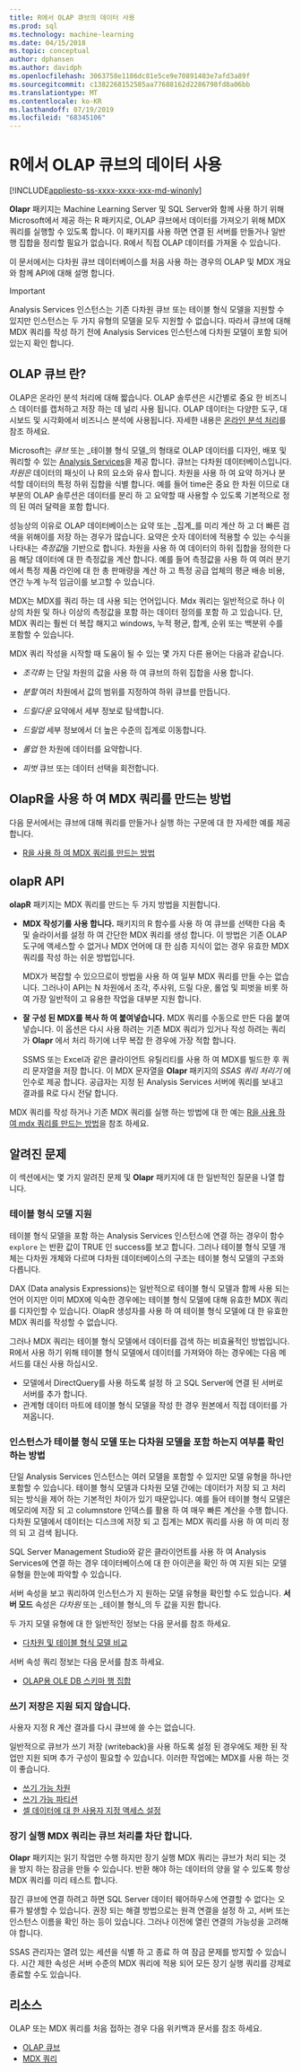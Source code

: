 ```yaml
---
title: R에서 OLAP 큐브의 데이터 사용
ms.prod: sql
ms.technology: machine-learning
ms.date: 04/15/2018
ms.topic: conceptual
author: dphansen
ms.author: davidph
ms.openlocfilehash: 3063758e1186dc81e5ce9e70891403e7afd3a89f
ms.sourcegitcommit: c1382268152585aa77688162d2286798fd8a06bb
ms.translationtype: MT
ms.contentlocale: ko-KR
ms.lasthandoff: 07/19/2019
ms.locfileid: "68345106"
---
```

# <a name="using-data-from-olap-cubes-in-r"></a>R에서 OLAP 큐브의 데이터 사용
[!INCLUDE[appliesto-ss-xxxx-xxxx-xxx-md-winonly](../../includes/appliesto-ss-xxxx-xxxx-xxx-md-winonly.md)]

**Olapr** 패키지는 Machine Learning Server 및 SQL Server와 함께 사용 하기 위해 Microsoft에서 제공 하는 R 패키지로, OLAP 큐브에서 데이터를 가져오기 위해 MDX 쿼리를 실행할 수 있도록 합니다. 이 패키지를 사용 하면 연결 된 서버를 만들거나 일반 행 집합을 정리할 필요가 없습니다. R에서 직접 OLAP 데이터를 가져올 수 있습니다.

이 문서에서는 다차원 큐브 데이터베이스를 처음 사용 하는 경우의 OLAP 및 MDX 개요와 함께 API에 대해 설명 합니다.

> [!IMPORTANT]
> Analysis Services 인스턴스는 기존 다차원 큐브 또는 테이블 형식 모델을 지원할 수 있지만 인스턴스는 두 가지 유형의 모델을 모두 지원할 수 없습니다. 따라서 큐브에 대해 MDX 쿼리를 작성 하기 전에 Analysis Services 인스턴스에 다차원 모델이 포함 되어 있는지 확인 합니다.

## <a name="what-is-an-olap-cube"></a>OLAP 큐브 란?

OLAP은 온라인 분석 처리에 대해 짧습니다. OLAP 솔루션은 시간별로 중요 한 비즈니스 데이터를 캡처하고 저장 하는 데 널리 사용 됩니다. OLAP 데이터는 다양한 도구, 대시보드 및 시각화에서 비즈니스 분석에 사용됩니다. 자세한 내용은 [온라인 분석 처리](https://en.wikipedia.org/wiki/Online_analytical_processing)를 참조 하세요.

Microsoft는 _큐브_ 또는 _테이블 형식 모델_의 형태로 OLAP 데이터를 디자인, 배포 및 쿼리할 수 있는 [Analysis Services](https://docs.microsoft.com/sql/analysis-services/analysis-services)을 제공 합니다. 큐브는 다차원 데이터베이스입니다. _차원은_ 데이터의 패싯이 나 R의 요소와 유사 합니다. 차원을 사용 하 여 요약 하거나 분석할 데이터의 특정 하위 집합을 식별 합니다. 예를 들어 time은 중요 한 차원 이므로 대부분의 OLAP 솔루션은 데이터를 분리 하 고 요약할 때 사용할 수 있도록 기본적으로 정의 된 여러 달력을 포함 합니다. 

성능상의 이유로 OLAP 데이터베이스는 요약 또는 _집계_를 미리 계산 하 고 더 빠른 검색을 위해이를 저장 하는 경우가 많습니다. 요약은 숫자 데이터에 적용할 수 있는 수식을 나타내는 *측정값*을 기반으로 합니다. 차원을 사용 하 여 데이터의 하위 집합을 정의한 다음 해당 데이터에 대 한 측정값을 계산 합니다. 예를 들어 측정값을 사용 하 여 여러 분기에서 특정 제품 라인에 대 한 총 판매량을 계산 하 고 특정 공급 업체의 평균 배송 비용, 연간 누계 누적 임금이를 보고할 수 있습니다.

MDX는 MDX를 쿼리 하는 데 사용 되는 언어입니다. Mdx 쿼리는 일반적으로 하나 이상의 차원 및 하나 이상의 측정값을 포함 하는 데이터 정의를 포함 하 고 있습니다. 단, MDX 쿼리는 훨씬 더 복잡 해지고 windows, 누적 평균, 합계, 순위 또는 백분위 수를 포함할 수 있습니다. 

MDX 쿼리 작성을 시작할 때 도움이 될 수 있는 몇 가지 다른 용어는 다음과 같습니다.

+ *조각화* 는 단일 차원의 값을 사용 하 여 큐브의 하위 집합을 사용 합니다.

+ *분할* 여러 차원에서 값의 범위를 지정하여 하위 큐브를 만듭니다.

+ *드릴다운* 요약에서 세부 정보로 탐색합니다.

+ *드릴업* 세부 정보에서 더 높은 수준의 집계로 이동합니다.

+ *롤업* 한 차원에 데이터를 요약합니다.

+ *피벗* 큐브 또는 데이터 선택을 회전합니다.

## <a name="how-to-use-olapr-to-create-mdx-queries"></a>OlapR을 사용 하 여 MDX 쿼리를 만드는 방법

다음 문서에서는 큐브에 대해 쿼리를 만들거나 실행 하는 구문에 대 한 자세한 예를 제공 합니다.

+ [R을 사용 하 여 MDX 쿼리를 만드는 방법](../../advanced-analytics/r/how-to-create-mdx-queries-using-olapr.md)

## <a name="olapr-api"></a>olapR API

**olapR** 패키지는 MDX 쿼리를 만드는 두 가지 방법을 지원합니다.

- **MDX 작성기를 사용 합니다.** 패키지의 R 함수를 사용 하 여 큐브를 선택한 다음 축 및 슬라이서를 설정 하 여 간단한 MDX 쿼리를 생성 합니다. 이 방법은 기존 OLAP 도구에 액세스할 수 없거나 MDX 언어에 대 한 심층 지식이 없는 경우 유효한 MDX 쿼리를 작성 하는 쉬운 방법입니다.

    MDX가 복잡할 수 있으므로이 방법을 사용 하 여 일부 MDX 쿼리를 만들 수는 없습니다. 그러나이 API는 N 차원에서 조각, 주사위, 드릴 다운, 롤업 및 피벗을 비롯 하 여 가장 일반적이 고 유용한 작업을 대부분 지원 합니다.

+ **잘 구성 된 MDX를 복사 하 여 붙여넣습니다.** MDX 쿼리를 수동으로 만든 다음 붙여 넣습니다. 이 옵션은 다시 사용 하려는 기존 MDX 쿼리가 있거나 작성 하려는 쿼리가 **Olapr** 에서 처리 하기에 너무 복잡 한 경우에 가장 적합 합니다.

    SSMS 또는 Excel과 같은 클라이언트 유틸리티를 사용 하 여 MDX를 빌드한 후 쿼리 문자열을 저장 합니다. 이 MDX 문자열을 **Olapr** 패키지의 *SSAS 쿼리 처리기* 에 인수로 제공 합니다. 공급자는 지정 된 Analysis Services 서버에 쿼리를 보내고 결과를 R로 다시 전달 합니다. 

MDX 쿼리를 작성 하거나 기존 MDX 쿼리를 실행 하는 방법에 대 한 예는 [R을 사용 하 여 mdx 쿼리를 만드는 방법](../../advanced-analytics/r/how-to-create-mdx-queries-using-olapr.md)을 참조 하세요.

## <a name="known-issues"></a>알려진 문제

이 섹션에서는 몇 가지 알려진 문제 및 **Olapr** 패키지에 대 한 일반적인 질문을 나열 합니다.

### <a name="tabular-model-support"></a>테이블 형식 모델 지원

테이블 형식 모델을 포함 하는 Analysis Services 인스턴스에 연결 하는 경우이 함수 `explore` 는 반환 값이 TRUE 인 success를 보고 합니다. 그러나 테이블 형식 모델 개체는 다차원 개체와 다르며 다차원 데이터베이스의 구조는 테이블 형식 모델의 구조와 다릅니다.

DAX (Data analysis Expressions)는 일반적으로 테이블 형식 모델과 함께 사용 되는 언어 이지만 이미 MDX에 익숙한 경우에는 테이블 형식 모델에 대해 유효한 MDX 쿼리를 디자인할 수 있습니다. OlapR 생성자를 사용 하 여 테이블 형식 모델에 대 한 유효한 MDX 쿼리를 작성할 수 없습니다.

그러나 MDX 쿼리는 테이블 형식 모델에서 데이터를 검색 하는 비효율적인 방법입니다. R에서 사용 하기 위해 테이블 형식 모델에서 데이터를 가져와야 하는 경우에는 다음 메서드를 대신 사용 하십시오.

+ 모델에서 DirectQuery를 사용 하도록 설정 하 고 SQL Server에 연결 된 서버로 서버를 추가 합니다. 
+ 관계형 데이터 마트에 테이블 형식 모델을 작성 한 경우 원본에서 직접 데이터를 가져옵니다.

### <a name="how-to-determine-whether-an-instance-contains-tabular-or-multidimensional-models"></a>인스턴스가 테이블 형식 모델 또는 다차원 모델을 포함 하는지 여부를 확인 하는 방법

단일 Analysis Services 인스턴스는 여러 모델을 포함할 수 있지만 모델 유형을 하나만 포함할 수 있습니다. 테이블 형식 모델과 다차원 모델 간에는 데이터가 저장 되 고 처리 되는 방식을 제어 하는 기본적인 차이가 있기 때문입니다. 예를 들어 테이블 형식 모델은 메모리에 저장 되 고 columnstore 인덱스를 활용 하 여 매우 빠른 계산을 수행 합니다. 다차원 모델에서 데이터는 디스크에 저장 되 고 집계는 MDX 쿼리를 사용 하 여 미리 정의 되 고 검색 됩니다.

SQL Server Management Studio와 같은 클라이언트를 사용 하 여 Analysis Services에 연결 하는 경우 데이터베이스에 대 한 아이콘을 확인 하 여 지원 되는 모델 유형을 한눈에 파악할 수 있습니다.

서버 속성을 보고 쿼리하여 인스턴스가 지 원하는 모델 유형을 확인할 수도 있습니다. **서버 모드** 속성은 _다차원_ 또는 _테이블 형식_의 두 값을 지원 합니다.

두 가지 모델 유형에 대 한 일반적인 정보는 다음 문서를 참조 하세요.

+ [다차원 및 테이블 형식 모델 비교](https://docs.microsoft.com/sql/analysis-services/comparing-tabular-and-multidimensional-solutions-ssas)

서버 속성 쿼리 정보는 다음 문서를 참조 하세요.

+ [OLAP용 OLE DB 스키마 행 집합](https://docs.microsoft.com/bi-reference/schema-rowsets/ole-db-olap/ole-db-for-olap-schema-rowsets)

### <a name="writeback-is-not-supported"></a>쓰기 저장은 지원 되지 않습니다.

사용자 지정 R 계산 결과를 다시 큐브에 쓸 수는 없습니다.

일반적으로 큐브가 쓰기 저장 (writeback)을 사용 하도록 설정 된 경우에도 제한 된 작업만 지원 되며 추가 구성이 필요할 수 있습니다. 이러한 작업에는 MDX를 사용 하는 것이 좋습니다.

+ [쓰기 가능 차원](https://docs.microsoft.com/sql/analysis-services/multidimensional-models-olap-logical-dimension-objects/write-enabled-dimensions)
+ [쓰기 가능 파티션](https://docs.microsoft.com/sql/analysis-services/multidimensional-models-olap-logical-cube-objects/partitions-write-enabled-partitions)
+ [셀 데이터에 대 한 사용자 지정 액세스 설정](https://docs.microsoft.com/sql/analysis-services/multidimensional-models/grant-custom-access-to-cell-data-analysis-services)

### <a name="long-running-mdx-queries-block-cube-processing"></a>장기 실행 MDX 쿼리는 큐브 처리를 차단 합니다.

**Olapr** 패키지는 읽기 작업만 수행 하지만 장기 실행 MDX 쿼리는 큐브가 처리 되는 것을 방지 하는 잠금을 만들 수 있습니다. 반환 해야 하는 데이터의 양을 알 수 있도록 항상 MDX 쿼리를 미리 테스트 합니다.

잠긴 큐브에 연결 하려고 하면 SQL Server 데이터 웨어하우스에 연결할 수 없다는 오류가 발생할 수 있습니다. 권장 되는 해결 방법으로는 원격 연결을 설정 하 고, 서버 또는 인스턴스 이름을 확인 하는 등이 있습니다. 그러나 이전에 열린 연결의 가능성을 고려해 야 합니다.

SSAS 관리자는 열려 있는 세션을 식별 하 고 종료 하 여 잠금 문제를 방지할 수 있습니다. 시간 제한 속성은 서버 수준의 MDX 쿼리에 적용 되어 모든 장기 실행 쿼리를 강제로 종료할 수도 있습니다.

## <a name="resources"></a>리소스

OLAP 또는 MDX 쿼리를 처음 접하는 경우 다음 위키백과 문서를 참조 하세요. 

+ [OLAP 큐브](https://en.wikipedia.org/wiki/OLAP_cube)
+ [MDX 쿼리](https://en.wikipedia.org/wiki/MultiDimensional_eXpressions)
